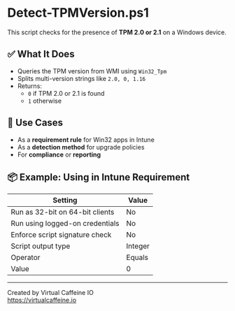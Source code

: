 # Detect-TPMVersion.ps1

This script checks for the presence of **TPM 2.0 or 2.1** on a Windows device.

## ✅ What It Does

- Queries the TPM version from WMI using `Win32_Tpm`
- Splits multi-version strings like `2.0, 0, 1.16`
- Returns:
  - `0` if TPM 2.0 or 2.1 is found
  - `1` otherwise

## 🧠 Use Cases

- As a **requirement rule** for Win32 apps in Intune
- As a **detection method** for upgrade policies
- For **compliance** or **reporting**

## 📦 Example: Using in Intune Requirement

| Setting                                   | Value     |
|-------------------------------------------|-----------|
| Run as 32-bit on 64-bit clients           | No        |
| Run using logged-on credentials           | No        |
| Enforce script signature check            | No        |
| Script output type                        | Integer   |
| Operator                                  | Equals    |
| Value                                     | 0         |

---

Created by Virtual Caffeine IO  
https://virtualcaffeine.io